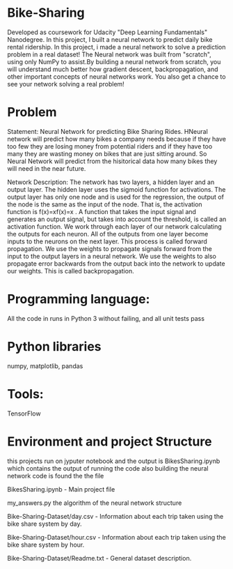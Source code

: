 # Bike-Sharing
Developed as coursework for Udacity "Deep Learning Fundamentals" Nanodegree. In this project, I built a neural network to predict daily bike rental ridership.
In this project, i made a neural network to solve a prediction problem in a real dataset! The Neural network was built from "scratch", using only NumPy to assist.By building a neural network from scratch, you will understand much better how gradient descent, backpropagation, and other important concepts of neural networks work. You also get a chance to see your network solving a real problem!


# Problem
Statement: Neural Network for predicting Bike Sharing Rides. HNeural network will predict how many bikes a company needs because if they have too few they are losing money from potential riders and if they have too many they are wasting money on bikes that are just sitting around. So Neural Network will predict from the hisitorical data how many bikes they will need in the near future.

Network Description: The network has two layers, a hidden layer and an output layer. The hidden layer uses the sigmoid function for activations. The output layer has only one node and is used for the regression, the output of the node is the same as the input of the node. That is, the activation function is f(x)=xf(x)=x . A function that takes the input signal and generates an output signal, but takes into account the threshold, is called an activation function. We work through each layer of our network calculating the outputs for each neuron. All of the outputs from one layer become inputs to the neurons on the next layer. This process is called forward propagation. We use the weights to propagate signals forward from the input to the output layers in a neural network. We use the weights to also propagate error backwards from the output back into the network to update our weights. This is called backpropagation.

# Programming language:
All the code in runs in Python 3 without failing, and all unit tests pass


# Python libraries
numpy, matplotlib, pandas

# Tools:
TensorFlow


# Environment and project Structure
this projects run on jyputer notebook and the output is BikesSharing.ipynb which contains the output of running the code 
also building the neural network code is found the the file 


BikesSharing.ipynb - Main project file

my_answers.py the algorithm of the neural network structure

Bike-Sharing-Dataset/day.csv - Information about each trip taken using the bike share system by day.

Bike-Sharing-Dataset/hour.csv - Information about each trip taken using the bike share system by hour.

Bike-Sharing-Dataset/Readme.txt - General dataset description.
